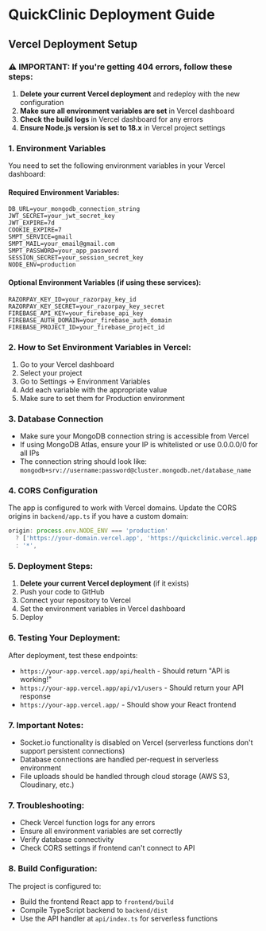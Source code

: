 # QuickClinic Deployment Guide

## Vercel Deployment Setup

### ⚠️ IMPORTANT: If you're getting 404 errors, follow these steps:

1. **Delete your current Vercel deployment** and redeploy with the new configuration
2. **Make sure all environment variables are set** in Vercel dashboard
3. **Check the build logs** in Vercel dashboard for any errors
4. **Ensure Node.js version is set to 18.x** in Vercel project settings

### 1. Environment Variables
You need to set the following environment variables in your Vercel dashboard:

#### Required Environment Variables:
```
DB_URL=your_mongodb_connection_string
JWT_SECRET=your_jwt_secret_key
JWT_EXPIRE=7d
COOKIE_EXPIRE=7
SMPT_SERVICE=gmail
SMPT_MAIL=your_email@gmail.com
SMPT_PASSWORD=your_app_password
SESSION_SECRET=your_session_secret_key
NODE_ENV=production
```

#### Optional Environment Variables (if using these services):
```
RAZORPAY_KEY_ID=your_razorpay_key_id
RAZORPAY_KEY_SECRET=your_razorpay_key_secret
FIREBASE_API_KEY=your_firebase_api_key
FIREBASE_AUTH_DOMAIN=your_firebase_auth_domain
FIREBASE_PROJECT_ID=your_firebase_project_id
```

### 2. How to Set Environment Variables in Vercel:
1. Go to your Vercel dashboard
2. Select your project
3. Go to Settings → Environment Variables
4. Add each variable with the appropriate value
5. Make sure to set them for Production environment

### 3. Database Connection
- Make sure your MongoDB connection string is accessible from Vercel
- If using MongoDB Atlas, ensure your IP is whitelisted or use 0.0.0.0/0 for all IPs
- The connection string should look like: `mongodb+srv://username:password@cluster.mongodb.net/database_name`

### 4. CORS Configuration
The app is configured to work with Vercel domains. Update the CORS origins in `backend/app.ts` if you have a custom domain:
```typescript
origin: process.env.NODE_ENV === 'production' 
  ? ['https://your-domain.vercel.app', 'https://quickclinic.vercel.app'] 
  : '*',
```

### 5. Deployment Steps:
1. **Delete your current Vercel deployment** (if it exists)
2. Push your code to GitHub
3. Connect your repository to Vercel
4. Set the environment variables in Vercel dashboard
5. Deploy

### 6. Testing Your Deployment:
After deployment, test these endpoints:
- `https://your-app.vercel.app/api/health` - Should return "API is working!"
- `https://your-app.vercel.app/api/v1/users` - Should return your API response
- `https://your-app.vercel.app/` - Should show your React frontend

### 7. Important Notes:
- Socket.io functionality is disabled on Vercel (serverless functions don't support persistent connections)
- Database connections are handled per-request in serverless environment
- File uploads should be handled through cloud storage (AWS S3, Cloudinary, etc.)

### 7. Troubleshooting:
- Check Vercel function logs for any errors
- Ensure all environment variables are set correctly
- Verify database connectivity
- Check CORS settings if frontend can't connect to API

### 8. Build Configuration:
The project is configured to:
- Build the frontend React app to `frontend/build`
- Compile TypeScript backend to `backend/dist`
- Use the API handler at `api/index.ts` for serverless functions
